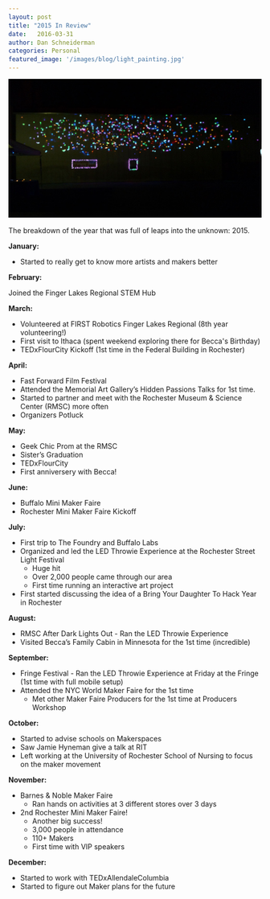 ```yaml
---
layout: post
title: "2015 In Review"
date:   2016-03-31
author: Dan Schneiderman
categories: Personal
featured_image: '/images/blog/light_painting.jpg'
---
```


![](/images/blog/light_painting.jpg)

The breakdown of the year that was full of leaps into the unknown: 2015.

**January:**

* Started to really get to know more artists and makers better

**February:**

Joined the Finger Lakes Regional STEM Hub

**March:**

* Volunteered at FIRST Robotics Finger Lakes Regional (8th year volunteering!)
* First visit to Ithaca (spent weekend exploring there for Becca's Birthday)
* TEDxFlourCity Kickoff (1st time in the Federal Building in Rochester)

**April:**

* Fast Forward Film Festival
* Attended the Memorial Art Gallery’s Hidden Passions Talks for 1st time.
* Started to partner and meet with the Rochester Museum & Science Center (RMSC) more often
* Organizers Potluck

**May:**

* Geek Chic Prom at the RMSC
* Sister’s Graduation
* TEDxFlourCity
* First anniversery with Becca!

**June:**

* Buffalo Mini Maker Faire
* Rochester Mini Maker Faire Kickoff

**July:**

* First trip to The Foundry and Buffalo Labs
* Organized and led the LED Throwie Experience at the Rochester Street Light Festival
	* Huge hit 
	* Over 2,000 people came through our area
	* First time running an interactive art project
* First started discussing the idea of a Bring Your Daughter To Hack Year in Rochester


**August:**

* RMSC After Dark Lights Out - Ran the LED Throwie Experience
* Visited Becca’s Family Cabin in Minnesota for the 1st time (incredible)

**September:**

* Fringe Festival - Ran the LED Throwie Experience at Friday at the Fringe (1st time with full mobile setup)
* Attended the NYC World Maker Faire for the 1st time
	* Met other Maker Faire Producers for the 1st time at Producers Workshop

**October:**

* Started to advise schools on Makerspaces
* Saw Jamie Hyneman give a talk at RIT
* Left working at the University of Rochester School of Nursing to focus on the maker movement


**November:**

* Barnes & Noble Maker Faire
	* Ran hands on activities at 3 different stores over 3 days
* 2nd Rochester Mini Maker Faire!
	* Another big success!
	* 3,000 people in attendance
	* 110+ Makers
	* First time with VIP speakers


**December:**

* Started to work with TEDxAllendaleColumbia
* Started to figure out Maker plans for the future